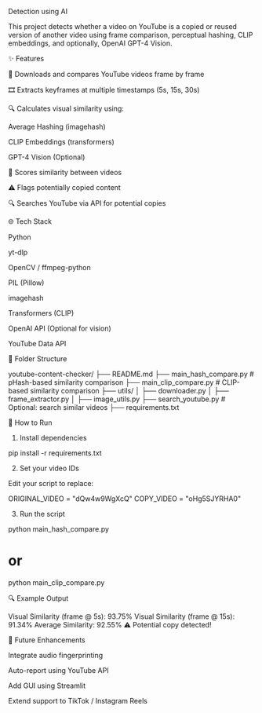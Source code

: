  Detection using AI

This project detects whether a video on YouTube is a copied or reused version of another video using frame comparison, perceptual hashing, CLIP embeddings, and optionally, OpenAI GPT-4 Vision.

✨ Features

🔄 Downloads and compares YouTube videos frame by frame

🎞️ Extracts keyframes at multiple timestamps (5s, 15s, 30s)

🔍 Calculates visual similarity using:

Average Hashing (imagehash)

CLIP Embeddings (transformers)

GPT-4 Vision (Optional)

🔹 Scores similarity between videos

⚠️ Flags potentially copied content

🔍 Searches YouTube via API for potential copies

🌐 Tech Stack

Python

yt-dlp

OpenCV / ffmpeg-python

PIL (Pillow)

imagehash

Transformers (CLIP)

OpenAI API (Optional for vision)

YouTube Data API

📂 Folder Structure

youtube-content-checker/
├── README.md
├── main_hash_compare.py       # pHash-based similarity comparison
├── main_clip_compare.py       # CLIP-based similarity comparison
├── utils/
│   ├── downloader.py
│   ├── frame_extractor.py
│   ├── image_utils.py
├── search_youtube.py          # Optional: search similar videos
├── requirements.txt

🚀 How to Run

1. Install dependencies

pip install -r requirements.txt

2. Set your video IDs

Edit your script to replace:

ORIGINAL_VIDEO = "dQw4w9WgXcQ"
COPY_VIDEO = "oHg5SJYRHA0"

3. Run the script

python main_hash_compare.py
# or
python main_clip_compare.py

🔍 Example Output

Visual Similarity (frame @ 5s): 93.75%
Visual Similarity (frame @ 15s): 91.34%
Average Similarity: 92.55%
⚠️ Potential copy detected!

🎯 Future Enhancements

Integrate audio fingerprinting

Auto-report using YouTube API

Add GUI using Streamlit

Extend support to TikTok / Instagram Reels


  

